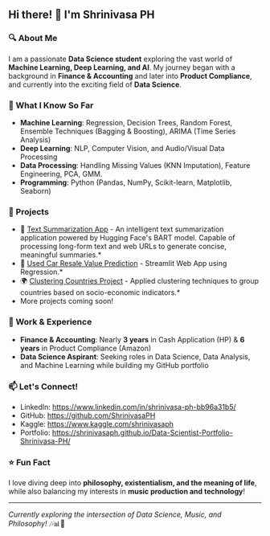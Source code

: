 ## Hi there! 👋 I'm Shrinivasa PH

### 🔍 About Me
I am a passionate **Data Science student** exploring the vast world of **Machine Learning, Deep Learning, and AI**. My journey began with a background in **Finance & Accounting** and later into **Product Compliance**, and currently into the exciting field of **Data Science**.

### 🧠 What I Know So Far
- **Machine Learning**: Regression, Decision Trees, Random Forest, Ensemble Techniques (Bagging & Boosting), ARIMA (Time Series Analysis)
- **Deep Learning**: NLP, Computer Vision, and Audio/Visual Data Processing
- **Data Processing**: Handling Missing Values (KNN Imputation), Feature Engineering, PCA, GMM.
- **Programming**: Python (Pandas, NumPy, Scikit-learn, Matplotlib, Seaborn)

### 🚀 Projects
- 🤖 [Text Summarization App](https://github.com/ShrinivasaPH/NLP-Summarizer) - An intelligent text summarization application powered by Hugging Face's BART model. Capable of processing long-form text and web URLs to generate concise, meaningful summaries.*
- 🔗 [Used Car Resale Value Prediction](https://github.com/ShrinivasaPH/Cars24-Resale-ML-Model) - Streamlit Web App using Regression.*
- 🌍 [Clustering Countries Project](https://github.com/ShrinivasaPH/ML-Clustering-Countries) - Applied clustering techniques to group countries based on socio-economic indicators.*
- More projects coming soon!

### 📌 Work & Experience
- **Finance & Accounting**: Nearly **3 years** in Cash Application (HP) & **6 years** in Product Compliance (Amazon)
- **Data Science Aspirant**: Seeking roles in Data Science, Data Analysis, and Machine Learning while building my GitHub portfolio

### 📫 Let's Connect!
- LinkedIn: https://www.linkedin.com/in/shrinivasa-ph-bb96a31b5/
- GitHub: https://github.com/ShrinivasaPH
- Kaggle: https://www.kaggle.com/shrinivasaph
- Portfolio: https://shrinivasaph.github.io/Data-Scientist-Portfolio-Shrinivasa-PH/

### ⭐ Fun Fact
I love diving deep into **philosophy, existentialism, and the meaning of life**, while also balancing my interests in **music production and technology**!

---
*Currently exploring the intersection of Data Science, Music, and Philosophy!* 🎶📊💭

